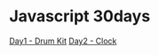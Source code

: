 # Javascript 30days

[Day1 - Drum Kit](https://chenej9797.github.io/javascript_30days/drum_kit/)
[Day2 - Clock](https://chenej9797.github.io/javascript_30days/clock/)
